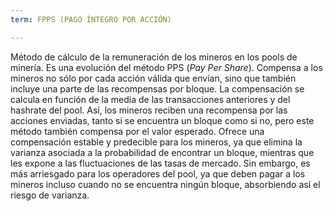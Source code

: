 ```yaml
---
term: FPPS (PAGO ÍNTEGRO POR ACCIÓN)

---
```

Método de cálculo de la remuneración de los mineros en los pools de minería. Es una evolución del método PPS (*Pay Per Share*). Compensa a los mineros no sólo por cada acción válida que envían, sino que también incluye una parte de las recompensas por bloque. La compensación se calcula en función de la media de las transacciones anteriores y del hashrate del pool. Así, los mineros reciben una recompensa por las acciones enviadas, tanto si se encuentra un bloque como si no, pero este método también compensa por el valor esperado. Ofrece una compensación estable y predecible para los mineros, ya que elimina la varianza asociada a la probabilidad de encontrar un bloque, mientras que les expone a las fluctuaciones de las tasas de mercado. Sin embargo, es más arriesgado para los operadores del pool, ya que deben pagar a los mineros incluso cuando no se encuentra ningún bloque, absorbiendo así el riesgo de varianza.